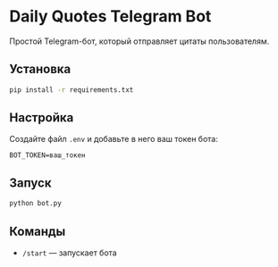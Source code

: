 
# Daily Quotes Telegram Bot

Простой Telegram-бот, который отправляет цитаты пользователям.

## Установка

```bash
pip install -r requirements.txt
```

## Настройка

Создайте файл `.env` и добавьте в него ваш токен бота:

```
BOT_TOKEN=ваш_токен
```

## Запуск

```bash
python bot.py
```

## Команды

- `/start` — запускает бота
